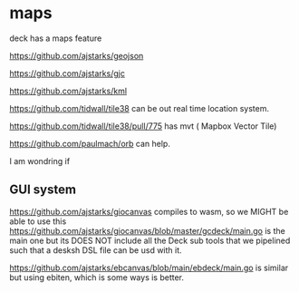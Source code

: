 # maps

deck has a maps feature

https://github.com/ajstarks/geojson

https://github.com/ajstarks/gjc

https://github.com/ajstarks/kml

https://github.com/tidwall/tile38 can be out real time location system.

https://github.com/tidwall/tile38/pull/775 has mvt ( Mapbox Vector Tile) 

https://github.com/paulmach/orb can help.


I am wondring if 


## GUI system

https://github.com/ajstarks/giocanvas compiles to wasm, so we MIGHT be able to use this https://github.com/ajstarks/giocanvas/blob/master/gcdeck/main.go is the main one but its DOES NOT include all the Deck sub tools that we pipelined such that a desksh DSL file can be usd with it.

https://github.com/ajstarks/ebcanvas/blob/main/ebdeck/main.go is similar but using ebiten, which is some ways is better.




